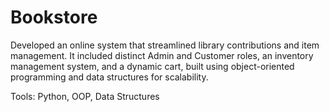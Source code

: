 # Bookstore

Developed an online system that streamlined library contributions and item management. It included distinct Admin and Customer roles, an inventory management system, and a dynamic cart, built using object-oriented programming and data structures for scalability.

Tools: Python, OOP, Data Structures

